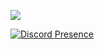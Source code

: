 ![](https://komarev.com/ghpvc/?username=emekli1&color=dc143c)

[![Discord Presence](https://lanyard-profile-readme.vercel.app/api/394984398778531840?theme=dark&bg=18191c&animated=true&hideDiscrim=false&borderRadius=30px&hideStatus=true)](https://discord.com/users/394984398778531840)
